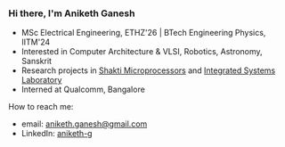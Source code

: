 ### Hi there, I'm Aniketh Ganesh
- MSc Electrical Engineering, ETHZ'26 | BTech Engineering Physics, IITM'24
- Interested in Computer Architecture & VLSI, Robotics, Astronomy, Sanskrit
- Research projects in [Shakti Microprocessors](https://shakti.org.in/) and [Integrated Systems Laboratory](https://iis-projects.ee.ethz.ch/index.php?title=A_RISC-V_ISA_Extension_for_Parallel,_Cooperative_Execution_of_Integer_and_Floating-Point_Threads_(1M/1-2S))
- Interned at Qualcomm, Bangalore

How to reach me:
- email: aniketh.ganesh@gmail.com
- LinkedIn: [aniketh-g](https://www.linkedin.com/in/aniketh-g-6b4872213/)
<!--
**aniketh-g/aniketh-g** is a ✨ _special_ ✨ repository because its `README.md` (this file) appears on your GitHub profile.

Here are some ideas to get you started:

- 🔭 I’m currently working on ...
- 🌱 I’m currently learning ...
- 👯 I’m looking to collaborate on ...
- 🤔 I’m looking for help with ...
- 💬 Ask me about ...
- 📫 How to reach me: ...
- 😄 Pronouns: ...
- ⚡ Fun fact: ...
-->
